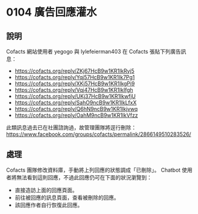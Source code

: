 # 0104 廣告回應灌水

## 說明

Cofacts 網站使用者 yegogo 與 lylefeierman403 在 Cofacts 張貼下列廣告訊息：
- https://cofacts.org/reply/ZKj67HcB9w1KR1IkRvj5
- https://cofacts.org/reply/Yqj57HcB9w1KR1Ik7Pg1
- https://cofacts.org/reply/XKj57HcB9w1KR1IkgPi9
- https://cofacts.org/reply/Vqj47HcB9w1KR1IkIfgh
- https://cofacts.org/reply/UKj37HcB9w1KR1IkwfjU
- https://cofacts.org/reply/SahO9ncB9w1KR1IkLfxX
- https://cofacts.org/reply/Q6hN9ncB9w1KR1Ikjvwq
- https://cofacts.org/reply/OahM9ncB9w1KR1IkVfzz

此類訊息過去已在社團諮詢過，故管理團隊將逕行刪除：
https://www.facebook.com/groups/cofacts/permalink/2866149510283526/

## 處理
Cofacts 團隊修改資料庫，手動將上列回應的狀態調成「已刪除」。 Chatbot 使用者將無法看到這則回應，不過此回應仍可在下面的狀況瀏覽到：

- 直接造訪上面的回應頁面。
- 前往被回應的訊息頁面，查看被刪除的回應。
- 該回應作者自行恢復此回應。
